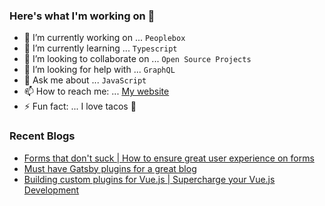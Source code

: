 ### Here's what I'm working on 👋

- 🔭 I’m currently working on ... `Peoplebox`
- 🌱 I’m currently learning ... `Typescript`
- 👯 I’m looking to collaborate on ... `Open Source Projects`
- 🤔 I’m looking for help with ... `GraphQL`
- 💬 Ask me about ... `JavaScript`
- 📫 How to reach me: ... [My website](https://nirnejak.com)
- ⚡ Fun fact: ... I love tacos 🌮

### Recent Blogs

- [Forms that don't suck | How to ensure great user experience on forms](https://www.inkoop.io/blog/how-to-ensure-great-user-experience-on-forms/)
- [Must have Gatsby plugins for a great blog](https://www.inkoop.io/blog/must-have-gatsby-plugins-for-a-great-blog/)
- [Building custom plugins for Vue.js | Supercharge your Vue.js Development](https://www.inkoop.io/blog/building-custom-plugins-for-vue/)
